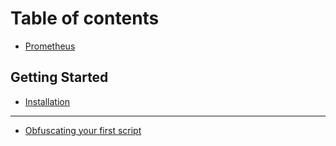 # Table of contents

* [Prometheus](README.md)

## Getting Started

* [Installation](getting-started/installation.md)

***

* [Obfuscating your first script](obfuscating-your-first-script.md)
